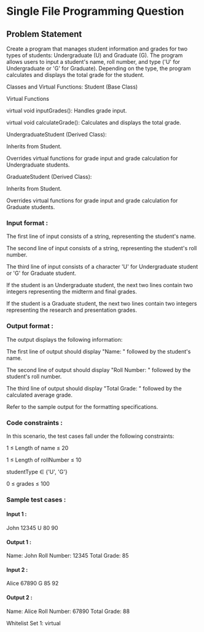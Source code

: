 # Single File Programming Question

## Problem Statement

Create a program that manages student information and grades for two types of students: Undergraduate (U) and Graduate (G). The program allows users to input a student's name, roll number, and type ('U' for Undergraduate or 'G' for Graduate). Depending on the type, the program calculates and displays the total grade for the student.

Classes and Virtual Functions: Student (Base Class)

Virtual Functions

virtual void inputGrades(): Handles grade input.

virtual void calculateGrade(): Calculates and displays the total grade.

UndergraduateStudent (Derived Class):

Inherits from Student.

Overrides virtual functions for grade input and grade calculation for Undergraduate students.

GraduateStudent (Derived Class):

Inherits from Student.

Overrides virtual functions for grade input and grade calculation for Graduate students.

### Input format :

The first line of input consists of a string, representing the student's name.

The second line of input consists of a string, representing the student's roll number.

The third line of input consists of a character 'U' for Undergraduate student or 'G' for Graduate student.

If the student is an Undergraduate student, the next two lines contain two integers representing the midterm and final grades.

If the student is a Graduate student, the next two lines contain two integers representing the research and presentation grades.

### Output format :

The output displays the following information:

The first line of output should display "Name: " followed by the student's name.

The second line of output should display "Roll Number: " followed by the student's roll number.

The third line of output should display "Total Grade: " followed by the calculated average grade.

Refer to the sample output for the formatting specifications.

### Code constraints :

In this scenario, the test cases fall under the following constraints:

1 ≤ Length of name ≤ 20

1 ≤ Length of rollNumber ≤ 10

studentType ∈ {'U', 'G'}

0 ≤ grades ≤ 100

### Sample test cases :

#### Input 1 :

John
12345
U
80
90

#### Output 1 :

Name: John
Roll Number: 12345
Total Grade: 85

#### Input 2 :

Alice
67890
G
85
92

#### Output 2 :

Name: Alice
Roll Number: 67890
Total Grade: 88

Whitelist
Set 1:
virtual
